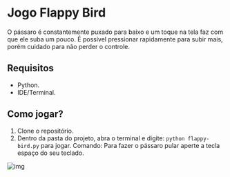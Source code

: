 # Jogo Flappy Bird
O pássaro é constantemente puxado para baixo e um toque na tela faz com que ele suba um pouco. É possível pressionar rapidamente para subir mais, porém cuidado para não perder o controle.

## Requisitos
- Python.
- IDE/Terminal.

## Como jogar?
1. Clone o repositório.
2. Dentro da pasta do projeto, abra o terminal e digite: `python flappy-bird.py` para jogar.
Comando: Para fazer o pássaro pular aperte a tecla espaço do seu teclado.

![img](https://user-images.githubusercontent.com/72028645/153768553-0f8eb72c-6428-4e26-9aa7-36e0d9ced21f.png)


